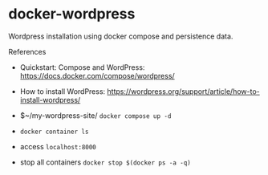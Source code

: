 # docker-wordpress
Wordpress installation using docker compose and persistence data.

References
- Quickstart: Compose and WordPress: https://docs.docker.com/compose/wordpress/
- How to install WordPress: https://wordpress.org/support/article/how-to-install-wordpress/

- $~/my-wordpress-site/ `docker compose up -d`
- `docker container ls`
- access `localhost:8000`
- stop all containers `docker stop $(docker ps -a -q)`